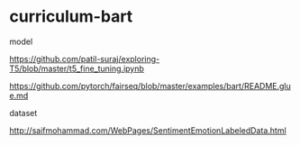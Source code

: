 # curriculum-bart

model

https://github.com/patil-suraj/exploring-T5/blob/master/t5_fine_tuning.ipynb

https://github.com/pytorch/fairseq/blob/master/examples/bart/README.glue.md

dataset

http://saifmohammad.com/WebPages/SentimentEmotionLabeledData.html
